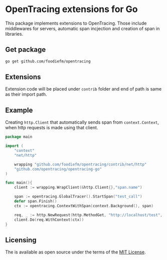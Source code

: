 # OpenTracing extensions for Go

This package implements extensions to OpenTracing.
Those include middlewares for servers, automatic
span incjection and creation of span in libraries.

## Get package

```sh
go get github.com/foodiefm/opentracing
```

## Extensions

Extension code will be placed under `contrib` folder
and end of path is same as their import path.

## Example

Creating `http.Client` that automatically sends span
from `context.Context`, when http requests is made using
that client.

```go
package main

import (
    "context"
    "net/http"

    wrapping "github.com/foodiefm/opentracing/contrib/net/http"
    "github.com/opentracing/opentracing-go"
)

func main(){
    client := wrapping.WrapClient(&http.Client{},"span.name")

    span := opentracing.GlobalTracer().StartSpan("test_call")
    defer span.Finish()
    ctx := opentracing.ContextWithSpan(context.Background(), span)

    req, _ := http.NewRequest(http.MethodGet, "http://localhost/test", nil)
	client.Do(req.WithContext(ctx))
}
```

## Licensing

The  is available as open source under the terms of the [MIT License](./LICENSE.txt).